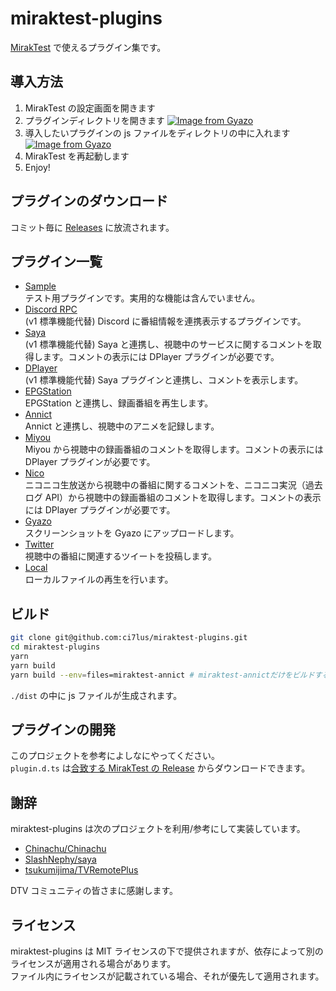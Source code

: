 # miraktest-plugins

[MirakTest](https://github.com/ci7lus/MirakTest) で使えるプラグイン集です。

## 導入方法

1. MirakTest の設定画面を開きます
1. プラグインディレクトリを開きます
   [![Image from Gyazo](https://i.gyazo.com/9fe5c2df3e3b16ee3e1c799b02b06394.jpg)](https://gyazo.com/9fe5c2df3e3b16ee3e1c799b02b06394)
1. 導入したいプラグインの js ファイルをディレクトリの中に入れます
   [![Image from Gyazo](https://i.gyazo.com/3986b1775fe4faf768f789304137f836.png)](https://gyazo.com/3986b1775fe4faf768f789304137f836)
1. MirakTest を再起動します
1. Enjoy!

## プラグインのダウンロード

コミット毎に [Releases](https://github.com/ci7lus/miraktest-plugins/releases) に放流されます。

## プラグイン一覧

- [Sample](./src/miraktest-sample)<br />
  テスト用プラグインです。実用的な機能は含んでいません。
- [Discord RPC](./src/miraktest-drpc)<br />
  (v1 標準機能代替) Discord に番組情報を連携表示するプラグインです。
- [Saya](./src/miraktest-saya)<br />
  (v1 標準機能代替) Saya と連携し、視聴中のサービスに関するコメントを取得します。コメントの表示には DPlayer プラグインが必要です。
- [DPlayer](./src/miraktest-dplayer)<br />
  (v1 標準機能代替) Saya プラグインと連携し、コメントを表示します。
- [EPGStation](./src/miraktest-epgs)<br />
  EPGStation と連携し、録画番組を再生します。
- [Annict](./src/miraktest-annict)<br />
  Annict と連携し、視聴中のアニメを記録します。
- [Miyou](./src/miraktest-miyou)<br />
  Miyou から視聴中の録画番組のコメントを取得します。コメントの表示には DPlayer プラグインが必要です。
- [Nico](./src/miraktest-nico)<br />
  ニコニコ生放送から視聴中の番組に関するコメントを、ニコニコ実況（過去ログ API）から視聴中の録画番組のコメントを取得します。コメントの表示には DPlayer プラグインが必要です。
- [Gyazo](./src/miraktest-gyazo)<br />
  スクリーンショットを Gyazo にアップロードします。
- [Twitter](./src/miraktest-twitter)<br />
  視聴中の番組に関連するツイートを投稿します。
- [Local](./src/miraktest-local/)<br />
  ローカルファイルの再生を行います。

## ビルド

```bash
git clone git@github.com:ci7lus/miraktest-plugins.git
cd miraktest-plugins
yarn
yarn build
yarn build --env=files=miraktest-annict # miraktest-annictだけをビルドする
```

`./dist` の中に js ファイルが生成されます。

## プラグインの開発

このプロジェクトを参考によしなにやってください。<br />
`plugin.d.ts` は[合致する MirakTest の Release](https://github.com/ci7lus/MirakTest/releases) からダウンロードできます。

## 謝辞

miraktest-plugins は次のプロジェクトを利用/参考にして実装しています。

- [Chinachu/Chinachu](https://github.com/Chinachu/Chinachu)
- [SlashNephy/saya](https://github.com/SlashNephy/saya)
- [tsukumijima/TVRemotePlus](https://github.com/tsukumijima/TVRemotePlus)

DTV コミュニティの皆さまに感謝します。

## ライセンス

miraktest-plugins は MIT ライセンスの下で提供されますが、依存によって別のライセンスが適用される場合があります。<br />
ファイル内にライセンスが記載されている場合、それが優先して適用されます。
